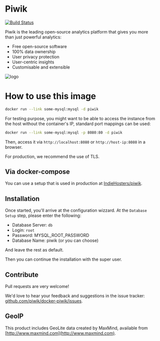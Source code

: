 # Piwik

[![Build Status](https://travis-ci.org/piwik/docker-piwik.svg?branch=master)](https://travis-ci.org/piwik/docker-piwik)

Piwik is the leading open-source analytics platform that gives you more than just powerful analytics:

- Free open-source software
- 100% data ownership
- User privacy protection
- User-centric insights
- Customisable and extensible

![logo](https://rawgit.com/piwik/docker-piwik/master/logo.svg)

# How to use this image

```bash
docker run --link some-mysql:mysql -d piwik
```

For testing purpose, you might want to be able to access the instance from the host without the container's IP, standard port mappings can be used:

```bash
docker run --link some-mysql:mysql -p 8080:80 -d piwik
```

Then, access it via `http://localhost:8080` or `http://host-ip:8080` in a browser.

For production, we recommend the use of TLS.

## Via docker-compose

You can use a setup that is used in production at [IndieHosters/piwik](https://github.com/indiehosters/piwik).

## Installation

Once started, you'll arrive at the configuration wizzard. At the `Database Setup` step, please enter the following:

- Database Server: `db`
- Login: `root`
- Password: MYSQL_ROOT_PASSWORD
- Database Name: piwik (or you can choose)

And leave the rest as default.

Then you can continue the installation with the super user.

## Contribute

Pull requests are very welcome!

We'd love to hear your feedback and suggestions in the issue tracker: [github.com/piwik/docker-piwik/issues](https://github.com/piwik/docker-piwik/issues).

## GeoIP

This product includes GeoLite data created by MaxMind, available from [http://www.maxmind.com](http://www.maxmind.com).
